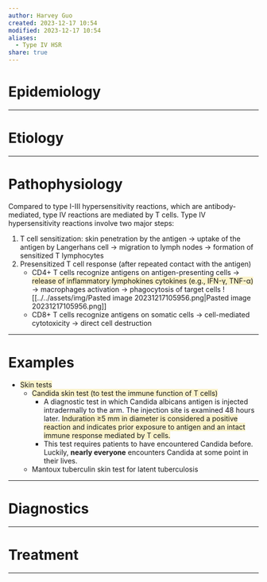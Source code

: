 ```yaml
---
author: Harvey Guo
created: 2023-12-17 10:54
modified: 2023-12-17 10:54
aliases:
  - Type IV HSR
share: true
---
```

# Epidemiology


---
# Etiology


---
# Pathophysiology
Compared to type I-III hypersensitivity reactions, which are antibody-mediated, type IV reactions are mediated by T cells. Type IV hypersensitivity reactions involve two major steps:
1. T cell sensitization: skin penetration by the antigen → uptake of the antigen by Langerhans cell → migration to lymph nodes → formation of sensitized T lymphocytes
2. Presensitized T cell response (after repeated contact with the antigen)
	- CD4+ T cells recognize antigens on antigen-presenting cells → <span style="background:rgba(240, 200, 0, 0.2)">release of inflammatory lymphokines cytokines (e.g., IFN-γ, TNF-α)</span> → macrophages activation → phagocytosis of target cells ![[../../assets/img/Pasted image 20231217105956.png|Pasted image 20231217105956.png]]
	- CD8+ T cells recognize antigens on somatic cells → cell-mediated cytotoxicity → direct cell destruction 

---
# Examples
- <span style="background:rgba(240, 200, 0, 0.2)">Skin tests</span>
	- <span style="background:rgba(240, 200, 0, 0.2)">Candida skin test (to test the immune function of T cells)</span>
		- A diagnostic test in which Candida albicans antigen is injected intradermally to the arm. The injection site is examined 48 hours later. <span style="background:rgba(240, 200, 0, 0.2)">Induration ≥5 mm in diameter is considered a positive reaction and indicates prior exposure to antigen and an intact immune response mediated by T cells.</span>
		- This test requires patients to have encountered Candida before. Luckily, **nearly everyone** encounters Candida at some point in their lives.
	- Mantoux tuberculin skin test for latent tuberculosis

---
# Diagnostics


---
# Treatment


---
